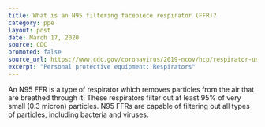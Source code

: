 ```yaml
---
title: What is an N95 filtering facepiece respirator (FFR)?
category: ppe
layout: post
date: March 17, 2020
source: CDC
promoted: false
source_url: https://www.cdc.gov/coronavirus/2019-ncov/hcp/respirator-use-faq.html#respirators
excerpt: "Personal protective equipment: Respirators"
---
```


An N95 FFR is a type of respirator which removes particles from the air that are breathed through it. These respirators filter out at least 95% of very small (0.3 micron) particles. N95 FFRs are capable of filtering out all types of particles, including bacteria and viruses.
